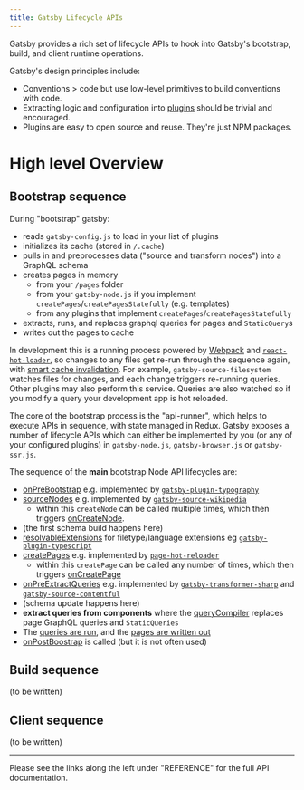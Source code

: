 ```yaml
---
title: Gatsby Lifecycle APIs
---
```


Gatsby provides a rich set of lifecycle APIs to hook into Gatsby's bootstrap,
build, and client runtime operations.

Gatsby's design principles include:

- Conventions > code but use low-level primitives to build conventions with
  code.
- Extracting logic and configuration into [plugins](/docs/plugins/) should be
  trivial and encouraged.
- Plugins are easy to open source and reuse. They're just NPM packages.

# High level Overview

## Bootstrap sequence

During "bootstrap" gatsby:

- reads `gatsby-config.js` to load in your list of plugins
- initializes its cache (stored in `/.cache`)
- pulls in and preprocesses data ("source and transform nodes") into a GraphQL schema
- creates pages in memory
  - from your `/pages` folder
  - from your `gatsby-node.js` if you implement `createPages`/`createPagesStatefully` (e.g. templates)
  - from any plugins that implement `createPages`/`createPagesStatefully`
- extracts, runs, and replaces graphql queries for pages and `StaticQuery`s
- writes out the pages to cache

In development this is a running process powered by [Webpack](https://github.com/gatsbyjs/gatsby/blob/dd91b8dceb3b8a20820b15acae36529799217ae4/packages/gatsby/package.json#L128) and [`react-hot-loader`](https://github.com/gatsbyjs/gatsby/blob/dd91b8dceb3b8a20820b15acae36529799217ae4/packages/gatsby/package.json#L104), so changes to any files get re-run through the sequence again, with [smart cache invalidation](https://github.com/gatsbyjs/gatsby/blob/ffd8b2d691c995c760fe380769852bcdb26a2278/packages/gatsby/src/bootstrap/index.js#L141). For example, `gatsby-source-filesystem` watches files for changes, and each change triggers re-running queries. Other plugins may also perform this service. Queries are also watched so if you modify a query your development app is hot reloaded.

The core of the bootstrap process is the "api-runner", which helps to execute APIs in sequence, with state managed in Redux. Gatsby exposes a number of lifecycle APIs which can either be implemented by you (or any of your configured plugins) in `gatsby-node.js`, `gatsby-browser.js` or `gatsby-ssr.js`.

The sequence of the **main** bootstrap Node API lifecycles are:

- [onPreBootstrap](https://www.gatsbyjs.org/docs/node-apis/#onPreBootstrap) e.g. implemented by [`gatsby-plugin-typography`](https://github.com/gatsbyjs/gatsby/blob/master/packages/gatsby-plugin-typography/src/gatsby-node.js)
- [sourceNodes](https://www.gatsbyjs.org/docs/node-apis/#sourceNodes) e.g. implemented by [`gatsby-source-wikipedia`](https://github.com/gatsbyjs/gatsby/blob/master/packages/gatsby-source-wikipedia/src/gatsby-node.js)
  - within this `createNode` can be called multiple times, which then triggers [onCreateNode](https://www.gatsbyjs.org/docs/node-apis/#onCreateNode).
- (the first schema build happens here)
- [resolvableExtensions](https://www.gatsbyjs.org/docs/node-apis/#resolvableExtensions) for filetype/language extensions eg [`gatsby-plugin-typescript`](https://github.com/gatsbyjs/gatsby/blob/master/packages/gatsby-plugin-typescript/src/gatsby-node.js)
- [createPages](https://www.gatsbyjs.org/docs/node-apis/#createPages) e.g. implemented by [`page-hot-reloader`](https://github.com/gatsbyjs/gatsby/blob/master/packages/gatsby/src/bootstrap/page-hot-reloader.js)
  - within this `createPage` can be called any number of times, which then triggers [onCreatePage](https://www.gatsbyjs.org/docs/node-apis/#onCreatePage)
- [onPreExtractQueries](https://www.gatsbyjs.org/docs/node-apis/#onPreExtractQueries) e.g. implemented by [`gatsby-transformer-sharp`](https://github.com/gatsbyjs/gatsby/blob/master/packages/gatsby-transformer-sharp/src/gatsby-node.js) and [`gatsby-source-contentful`](https://github.com/gatsbyjs/gatsby/blob/master/packages/gatsby-source-contentful/src/gatsby-node.js)
- (schema update happens here)
- **extract queries from components** where the [queryCompiler](https://github.com/gatsbyjs/gatsby/blob/master/packages/gatsby/src/internal-plugins/query-runner/query-compiler.js#L189) replaces page GraphQL queries and `StaticQueries`
- The [queries are run](https://github.com/gatsbyjs/gatsby/blob/master/packages/gatsby/src/internal-plugins/query-runner/page-query-runner.js#L100), and the [pages are written out](https://github.com/gatsbyjs/gatsby/blob/master/packages/gatsby/src/internal-plugins/query-runner/pages-writer.js)
- [onPostBoostrap](https://www.gatsbyjs.org/docs/node-apis/#onPostBootstrap) is called (but it is not often used)

## Build sequence

(to be written)

## Client sequence

(to be written)

---

Please see the links along the left under "REFERENCE" for the full API documentation.

